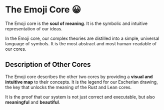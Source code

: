 # The Emoji Core 😀

The Emoji core is the **soul of meaning**. It is the symbolic and intuitive representation of our ideas.

In the Emoji core, our complex theories are distilled into a simple, universal language of symbols. It is the most abstract and most human-readable of our cores.

## Description of Other Cores

The Emoji core describes the other two cores by providing a **visual and intuitive map** to their concepts. It is the legend for our Escherian drawing, the key that unlocks the meaning of the Rust and Lean cores.

It is the proof that our system is not just correct and executable, but also **meaningful** and **beautiful**.

